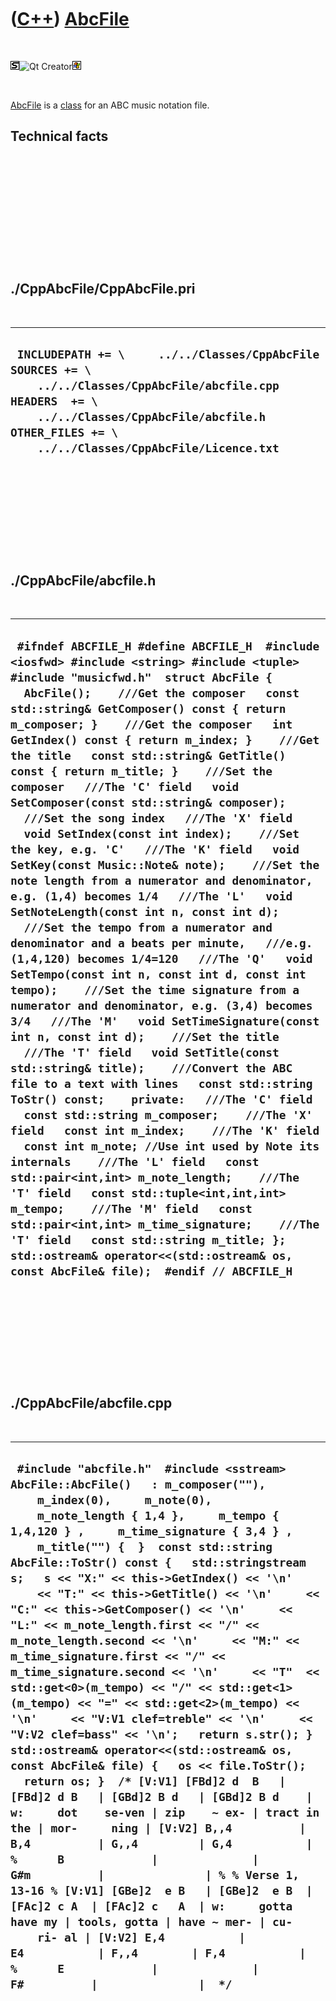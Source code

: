 
 

 

 

 

 

([C++](Cpp.md)) [AbcFile](CppAbcFile.md)
==========================================

 

![STL](PicStl.png)![Qt
Creator](PicQtCreator.png)![Windows](PicWindows.png)

 

[AbcFile](CppAbcFile.md) is a [class](CppClass.md) for an ABC music
notation file.

Technical facts
---------------

 

 

 

 

 

 

./CppAbcFile/CppAbcFile.pri
---------------------------

 

  --------------------------------------------------------------------------------------------------------------------------------------------------------------------------------------------------------------------------
  ` INCLUDEPATH += \     ../../Classes/CppAbcFile  SOURCES += \     ../../Classes/CppAbcFile/abcfile.cpp  HEADERS  += \     ../../Classes/CppAbcFile/abcfile.h  OTHER_FILES += \     ../../Classes/CppAbcFile/Licence.txt`
  --------------------------------------------------------------------------------------------------------------------------------------------------------------------------------------------------------------------------

 

 

 

 

 

./CppAbcFile/abcfile.h
----------------------

 

  -----------------------------------------------------------------------------------------------------------------------------------------------------------------------------------------------------------------------------------------------------------------------------------------------------------------------------------------------------------------------------------------------------------------------------------------------------------------------------------------------------------------------------------------------------------------------------------------------------------------------------------------------------------------------------------------------------------------------------------------------------------------------------------------------------------------------------------------------------------------------------------------------------------------------------------------------------------------------------------------------------------------------------------------------------------------------------------------------------------------------------------------------------------------------------------------------------------------------------------------------------------------------------------------------------------------------------------------------------------------------------------------------------------------------------------------------------------------------------------------------------------------------------------------------------------------------------------------------------------------------------------------------------------------------------------------------------------------------------------------------------------------------------------------------------------------------------------------------------------
  ` #ifndef ABCFILE_H #define ABCFILE_H  #include <iosfwd> #include <string> #include <tuple> #include "musicfwd.h"  struct AbcFile {   AbcFile();    ///Get the composer   const std::string& GetComposer() const { return m_composer; }    ///Get the composer   int GetIndex() const { return m_index; }    ///Get the title   const std::string& GetTitle() const { return m_title; }    ///Set the composer   ///The 'C' field   void SetComposer(const std::string& composer);    ///Set the song index   ///The 'X' field   void SetIndex(const int index);    ///Set the key, e.g. 'C'   ///The 'K' field   void SetKey(const Music::Note& note);    ///Set the note length from a numerator and denominator, e.g. (1,4) becomes 1/4   ///The 'L'   void SetNoteLength(const int n, const int d);    ///Set the tempo from a numerator and denominator and a beats per minute,   ///e.g. (1,4,120) becomes 1/4=120   ///The 'Q'   void SetTempo(const int n, const int d, const int tempo);    ///Set the time signature from a numerator and denominator, e.g. (3,4) becomes 3/4   ///The 'M'   void SetTimeSignature(const int n, const int d);    ///Set the title   ///The 'T' field   void SetTitle(const std::string& title);    ///Convert the ABC file to a text with lines   const std::string ToStr() const;    private:   ///The 'C' field   const std::string m_composer;    ///The 'X' field   const int m_index;    ///The 'K' field   const int m_note; //Use int used by Note its internals    ///The 'L' field   const std::pair<int,int> m_note_length;    ///The 'T' field   const std::tuple<int,int,int> m_tempo;    ///The 'M' field   const std::pair<int,int> m_time_signature;    ///The 'T' field   const std::string m_title; };  std::ostream& operator<<(std::ostream& os, const AbcFile& file);  #endif // ABCFILE_H`
  -----------------------------------------------------------------------------------------------------------------------------------------------------------------------------------------------------------------------------------------------------------------------------------------------------------------------------------------------------------------------------------------------------------------------------------------------------------------------------------------------------------------------------------------------------------------------------------------------------------------------------------------------------------------------------------------------------------------------------------------------------------------------------------------------------------------------------------------------------------------------------------------------------------------------------------------------------------------------------------------------------------------------------------------------------------------------------------------------------------------------------------------------------------------------------------------------------------------------------------------------------------------------------------------------------------------------------------------------------------------------------------------------------------------------------------------------------------------------------------------------------------------------------------------------------------------------------------------------------------------------------------------------------------------------------------------------------------------------------------------------------------------------------------------------------------------------------------------------------------

 

 

 

 

 

./CppAbcFile/abcfile.cpp
------------------------

 

  ------------------------------------------------------------------------------------------------------------------------------------------------------------------------------------------------------------------------------------------------------------------------------------------------------------------------------------------------------------------------------------------------------------------------------------------------------------------------------------------------------------------------------------------------------------------------------------------------------------------------------------------------------------------------------------------------------------------------------------------------------------------------------------------------------------------------------------------------------------------------------------------------------------------------------------------------------------------------------------------------------------------------------------------------------------------------------------------------------------------------------------------------------------------------------------------------------------------------------------------------------------------------------------------------------------------------------------------------------------------------------------------------------------------------------------------------------------------------------------------------
  ` #include "abcfile.h"  #include <sstream>  AbcFile::AbcFile()   : m_composer(""),     m_index(0),     m_note(0),     m_note_length { 1,4 },     m_tempo { 1,4,120 } ,     m_time_signature { 3,4 } ,     m_title("") {  }  const std::string AbcFile::ToStr() const {   std::stringstream s;   s << "X:" << this->GetIndex() << '\n'     << "T:" << this->GetTitle() << '\n'     << "C:" << this->GetComposer() << '\n'     << "L:" << m_note_length.first << "/" << m_note_length.second << '\n'     << "M:" << m_time_signature.first << "/" << m_time_signature.second << '\n'     << "T"  << std::get<0>(m_tempo) << "/" << std::get<1>(m_tempo) << "=" << std::get<2>(m_tempo) << '\n'     << "V:V1 clef=treble" << '\n'     << "V:V2 clef=bass" << '\n';   return s.str(); }   std::ostream& operator<<(std::ostream& os, const AbcFile& file) {   os << file.ToStr();   return os; }  /* [V:V1] [FBd]2 d  B   | [FBd]2 d B   | [GBd]2 B d   | [GBd]2 B d    | w:     dot    se-ven | zip    ~ ex- | tract in the | mor-     ning | [V:V2] B,,4          | B,4          | G,,4         | G,4           | %      B             |              | G#m          |               | % % Verse 1, 13-16 % [V:V1] [GBe]2  e B   | [GBe]2  e B  | [FAc]2 c A  | [FAc]2 c   A  | w:     gotta have my | tools, gotta | have ~ mer- | cu-    ri- al | [V:V2] E,4           | E4           | F,,4        | F,4           | %      E             |              | F#          |               |  */`
  ------------------------------------------------------------------------------------------------------------------------------------------------------------------------------------------------------------------------------------------------------------------------------------------------------------------------------------------------------------------------------------------------------------------------------------------------------------------------------------------------------------------------------------------------------------------------------------------------------------------------------------------------------------------------------------------------------------------------------------------------------------------------------------------------------------------------------------------------------------------------------------------------------------------------------------------------------------------------------------------------------------------------------------------------------------------------------------------------------------------------------------------------------------------------------------------------------------------------------------------------------------------------------------------------------------------------------------------------------------------------------------------------------------------------------------------------------------------------------------------------

 

 

 

 

 

 

